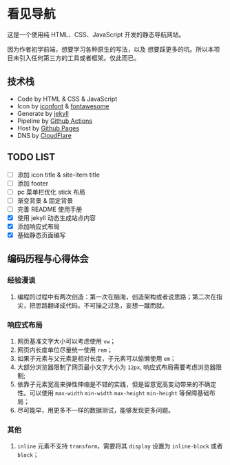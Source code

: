 # 看见导航

这是一个使用纯 HTML、CSS、JavaScript 开发的静态导航网站。

因为作者初学前端，想要学习各种原生的写法，以及 想要踩更多的坑。所以本项目未引入任何第三方的工具或者框架。仅此而已。

## 技术栈

- Code by HTML & CSS & JavaScript
- Icon by [iconfont](https://www.iconfont.cn/) & [fontawesome](https://fontawesome.com/)
- Generate by [jekyll](https://jekyllrb.com/)
- Pipeline by [Github Actions](https://docs.github.com/actions)
- Host by [Github Pages](https://docs.github.com/en/pages/quickstart)
- DNS by [CloudFlare](https://cloudflare.com/)

## TODO LIST

- [ ] 添加 icon title & site-item title
- [ ] 添加 footer
- [ ] pc 菜单栏优化 stick 布局
- [ ] 渐变背景 & 固定背景
- [ ] 完善 README 使用手册
- [x] 使用 jekyll 动态生成站点内容
- [x] 添加响应式布局
- [x] 基础静态页面编写

## 编码历程与心得体会

### 经验漫谈

1. 编程的过程中有两次创造：第一次在脑海，创造架构或者说思路；第二次在指尖，把思路翻译成代码。不可操之过急，妄想一蹴而就。

### 响应式布局

1. 网页基准文字大小可以考虑使用 `vw`；
1. 网页内长度单位尽量统一使用 `rem`；
1. 如果子元素与父元素是相对长度，子元素可以偷懒使用 `em`；
1. 大部分浏览器限制了网页最小文字大小为 `12px`, 响应式布局需要考虑浏览器限制;
1. 依靠子元素宽高来弹性伸缩是不错的实践，但是留意宽高变动带来的不确定性。可以使用 `max-width` `min-width` `max-height` `min-height` 等保障基础布局；
1. 尽可能早，用更多不一样的数据测试，能够发现更多问题。

### 其他

1. `inline` 元素不支持 `transform`，需要将其 `display` 设置为 `inline-block` 或者 `block`；
